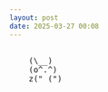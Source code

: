 ```yaml
---
layout: post
date: 2025-03-27 00:08
---
```


<pre><br>    (\__)<br>    (o^.^)<br>    z("_(")<br></pre>
